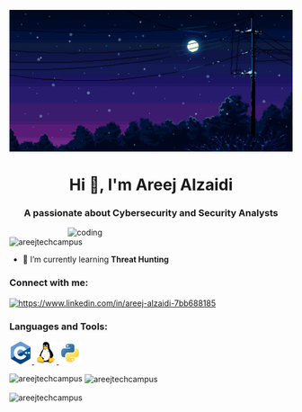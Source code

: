 ![logo](https://github.com/areejtechcampus/areejtechcampus/blob/main/Github%20Banner.png)
<h1 align="center">Hi 👋, I'm Areej Alzaidi</h1>
<h3 align="center">A passionate about Cybersecurity and Security Analysts</h3>
<img align="right" alt="coding" width="400" src="https://cdn.dribbble.com/users/4363684/screenshots/9638918/media/5931834289e76b81c9415e6f6ef32f5a.gif">
<p align="left"> <img src="https://komarev.com/ghpvc/?username=areejtechcampus&label=Profile%20views&color=0e75b6&style=flat" alt="areejtechcampus" /> </p>

- 🌱 I’m currently learning **Threat Hunting**

<h3 align="left">Connect with me:</h3>
<p align="left">
<a href="https://linkedin.com/in/https://www.linkedin.com/in/areej-alzaidi-7bb688185" target="blank"><img align="center" src="https://raw.githubusercontent.com/rahuldkjain/github-profile-readme-generator/master/src/images/icons/Social/linked-in-alt.svg" alt="https://www.linkedin.com/in/areej-alzaidi-7bb688185" height="30" width="40" /></a>
</p>

<h3 align="left">Languages and Tools:</h3>
<p align="left"> <a href="https://www.w3schools.com/cpp/" target="_blank" rel="noreferrer"> <img src="https://raw.githubusercontent.com/devicons/devicon/master/icons/cplusplus/cplusplus-original.svg" alt="cplusplus" width="40" height="40"/> </a> <a href="https://www.linux.org/" target="_blank" rel="noreferrer"> <img src="https://raw.githubusercontent.com/devicons/devicon/master/icons/linux/linux-original.svg" alt="linux" width="40" height="40"/> </a> <a href="https://www.python.org" target="_blank" rel="noreferrer"> <img src="https://raw.githubusercontent.com/devicons/devicon/master/icons/python/python-original.svg" alt="python" width="40" height="40"/> </a> </p>

<p><img align="left" src="https://github-readme-stats.vercel.app/api/top-langs?username=areejtechcampus&show_icons=true&locale=en&layout=compact" alt="areejtechcampus" /></p>

<p>&nbsp;<img align="center" src="https://github-readme-stats.vercel.app/api?username=areejtechcampus&show_icons=true&locale=en" alt="areejtechcampus" /></p>

<p><img align="center" src="https://github-readme-streak-stats.herokuapp.com/?user=areejtechcampus&" alt="areejtechcampus" /></p>

